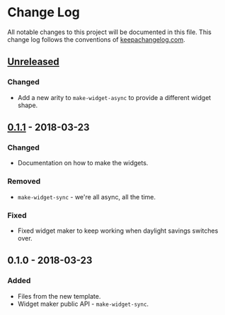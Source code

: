 # Change Log
All notable changes to this project will be documented in this file. This change log follows the conventions of [keepachangelog.com](http://keepachangelog.com/).

## [Unreleased]
### Changed
- Add a new arity to `make-widget-async` to provide a different widget shape.

## [0.1.1] - 2018-03-23
### Changed
- Documentation on how to make the widgets.

### Removed
- `make-widget-sync` - we're all async, all the time.

### Fixed
- Fixed widget maker to keep working when daylight savings switches over.

## 0.1.0 - 2018-03-23
### Added
- Files from the new template.
- Widget maker public API - `make-widget-sync`.

[Unreleased]: https://github.com/your-name/clj-mandelbrot/compare/0.1.1...HEAD
[0.1.1]: https://github.com/your-name/clj-mandelbrot/compare/0.1.0...0.1.1
